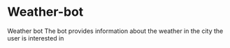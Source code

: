 # Weather-bot
Weather bot 
The bot provides information about the weather in the city the user is interested in


